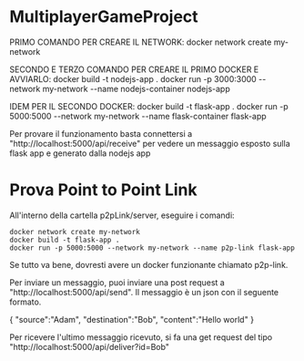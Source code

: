 # MultiplayerGameProject

PRIMO COMANDO PER CREARE IL NETWORK: 
docker network create my-network

SECONDO E TERZO COMANDO PER CREARE IL PRIMO DOCKER E AVVIARLO:
docker build -t nodejs-app .
docker run -p 3000:3000 --network my-network --name nodejs-container nodejs-app

IDEM PER IL SECONDO DOCKER:
docker build -t flask-app .
docker run -p 5000:5000 --network my-network --name flask-container flask-app

Per provare il funzionamento basta connettersi a "http://localhost:5000/api/receive" per vedere un messaggio esposto sulla flask app e generato dalla nodejs app

# Prova Point to Point Link

All'interno della cartella p2pLink/server, eseguire i comandi:

```console
docker network create my-network
docker build -t flask-app .
docker run -p 5000:5000 --network my-network --name p2p-link flask-app
```

Se tutto va bene, dovresti avere un docker funzionante chiamato p2p-link.

Per inviare un messaggio, puoi inviare una post request a "http://localhost:5000/api/send". Il messaggio è un json con il seguente formato.

{
    "source":"Adam",
    "destination":"Bob",
    "content":"Hello world"
}

Per ricevere l'ultimo messaggio ricevuto, si fa una get request del tipo "http://localhost:5000/api/deliver?id=Bob"